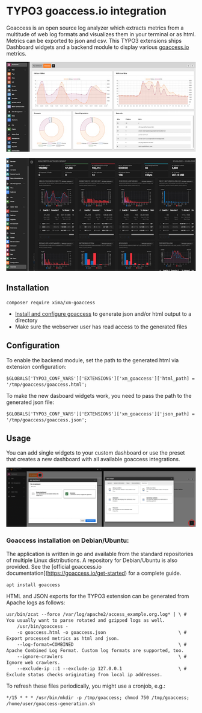 # TYPO3 goaccess.io integration

Goaccess is an open source log analyzer which extracts metrics from a multitude
of web log formats and visualizes them in your terminal or as html. Metrics can
be exported to json and csv.
This TYPO3 extensions ships Dashboard widgets and a backend module to display
various [goaccess.io](https://goaccess.io) metrics.

![backend_dashboard](Documentation/Images/backend-goaccess.jpg)

![backend_module](Documentation/Images/goaccess-module.jpg)

## Installation

```
composer require xima/xm-goaccess
```

* [Install and configure goaccess](https://goaccess.io/get-started) to generate
  json and/or html output to a directory
* Make sure the webserver user has read access to the generated files

## Configuration

To enable the backend module, set the path to the generated html via extension
configuration:

```
$GLOBALS['TYPO3_CONF_VARS']['EXTENSIONS']['xm_goaccess']['html_path] = '/tmp/goaccess/goaccess.html';
```

To make the new dasboard widgets work, you need to pass the path to the
generated json file:

```
$GLOBALS['TYPO3_CONF_VARS']['EXTENSIONS']['xm_goaccess']['json_path] = '/tmp/goaccess/goaccess.json';
```

## Usage

You can add single widgets to your custom dashboard or use the preset that
creates a new dashboard with all available goaccess integrations.

![backend_widgets](Documentation/Images/backend-dashboard.jpg)

### Goaccess installation on Debian/Ubuntu:

The application is written in go and available from the standard repositories of
multiple Linux distributions. A repository for Debian/Ubuntu is also provided.
See the [official goaccess.io documentation[(https://goaccess.io/get-started)
for a complete guide.

```
apt install goaccess
```

HTML and JSON exports for the TYPO3 extension can be generated from Apache logs
as follows:

```
usr/bin/zcat --force /var/log/apache2/access_example.org.log* | \ # You usually want to parse rotated and gzipped logs as well.
    /usr/bin/goaccess -
    -o goaccess.html -o goaccess.json                           \ # Export processed metrics as html and json.
    --log-format=COMBINED                                       \ # Apache Combined Log Format. Custom log formats are supported, too.
    --ignore-crawlers                                           \ # Ignore web crawlers.
    --exclude-ip ::1 --exclude-ip 127.0.0.1                     \ # Exclude status checks originating from local ip addresses.
```

To refresh these files periodically, you might use a cronjob, e.g.:

```
*/15 * * * /usr/bin/mkdir -p /tmp/goaccess; chmod 750 /tmp/goaccess; /home/user/goaccess-generation.sh
```
